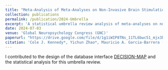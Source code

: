 ```yaml
---
title: "Meta-Analysis of Meta-Analyses on Non-Invasive Brain Stimulation for Post-Stroke Depression"
collection: publications
permalink: /publication/2024-Umbrella
excerpt: 'A statistical umbrella review analysis of meta-analyses on non-invasive brain stimulation for post-stroke depression with the <a href="https://decision-map.com/">DECISION-MAP</a> interface.' 
date: 2024-07-03
venue: 'Global Neuropsychology Congress (GNC)'
paperurl: "https://drive.google.com/file/d/1g1iWIP8TNs_11TL6bwc51_mjx3kGJf2N/view"
citation: 'Cole J. Kennedy*, Yichun Zhao*, Mauricio A. Garcia-Barrera (*: Equal Contributions). (2024). "Meta-Analysis of Meta-Analyses on Non-Invasive Brain Stimulation for Post-Stroke Depression." <i>Global Neuropsychology Congress.</i> (poster presentation).'
---
```


I contributed to the design of the database interface <a href="https://decision-map.com/">DECISION-MAP</a> and the statistical analysis for this umbrella review.